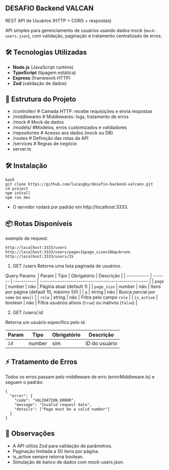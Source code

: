 ## DESAFIO Backend VALCAN

REST API de Usuários (HTTP + CORS + respostas)

API simples para gerenciamento de usuários usando dados mock (`mock-users.json`), com validação, paginação e tratamento centralizado de erros.

## 🛠 Tecnologias Utilizadas
- **Node.js** (JavaScript runtime)
- **TypeScript** (tipagem estática)
- **Express** (framework HTTP)
- **Zod** (validação de dados)

## 🚀 Estrutura do Projeto

- /controller/ # Camada HTTP: recebe requisições e envia respostas
- /middlewares # Middlewares: logs, tratamento de erros
- /mock # Mock de dados
- /models/ #Modelos, erros customizados e validadores
- /repositories # Acesso aos dados (mock ou DB)
- /routes # Definição das rotas da API
- /services # Regras de negócio
- server.ts

## 🛠 Instalação

```
bash
git clone https://github.com/lucasgby/desafio-backend-valcann.git
cd project
npm install
npm run dev
```

- O servidor rodará por padrão em http://localhost:3333.

## 📦 Rotas Disponíveis

exemplo de request:

```
http://localhost:3333/users
http://localhost:3333/users/page=1&page_size=10&q=bruno
http://localhost:3333/users/15
```

1. GET /users
Retorna uma lista paginada de usuários.

Query Params:
| Param       | Tipo    | Obrigatório | Descrição                                             |
| ----------- | ------- | ----------- | ----------------------------------------------------- |
| `page`      | number  | não         | Página atual (default 1)                              |
| `page_size` | number  | não         | Itens por página (default 10, máximo 50)              |
| `q`         | string  | não         | Busca parcial por `name` ou `email`                   |
| `role`      | string  | não         | Filtra pelo campo `role`                              |
| `is_active` | boolean | não         | Filtra usuários ativos (`true`) ou inativos (`false`) |


2. GET /users/:id

Retorna um usuário específico pelo id.

| Param | Tipo   | Obrigatório | Descrição     |
| ----- | ------ | ----------- | ------------- |
| `id`  | number | sim         | ID do usuário |

## ⚡ Tratamento de Erros
Todos os erros passam pelo middleware de erro (errorMiddleware.ts) e seguem o padrão:

```
{
  "error": {
    "code": "VALIDATION_ERROR",
    "message": "Invalid request data",
    "details": ["Page must be a valid number"]
  }
}
```

## 📝 Observações

- A API utiliza Zod para validação de parâmetros.
- Paginação limitada a 50 itens por página.
- is_active sempre retorna boolean.
- Simulação de banco de dados com mock-users.json.